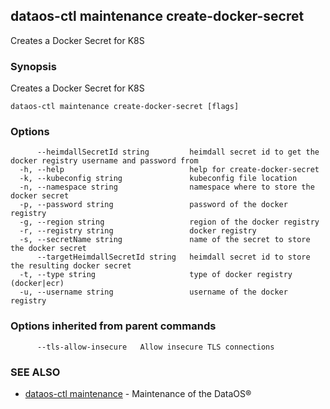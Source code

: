 ## dataos-ctl maintenance create-docker-secret

Creates a Docker Secret for K8S

### Synopsis

Creates a Docker Secret for K8S

```
dataos-ctl maintenance create-docker-secret [flags]
```

### Options

```
      --heimdallSecretId string         heimdall secret id to get the docker registry username and password from
  -h, --help                            help for create-docker-secret
  -k, --kubeconfig string               kubeconfig file location
  -n, --namespace string                namespace where to store the docker secret
  -p, --password string                 password of the docker registry
  -g, --region string                   region of the docker registry
  -r, --registry string                 docker registry
  -s, --secretName string               name of the secret to store the docker secret
      --targetHeimdallSecretId string   heimdall secret id to store the resulting docker secret
  -t, --type string                     type of docker registry (docker|ecr)
  -u, --username string                 username of the docker registry
```

### Options inherited from parent commands

```
      --tls-allow-insecure   Allow insecure TLS connections
```

### SEE ALSO

* [dataos-ctl maintenance](dataos-ctl_maintenance.md)	 - Maintenance of the DataOS®

